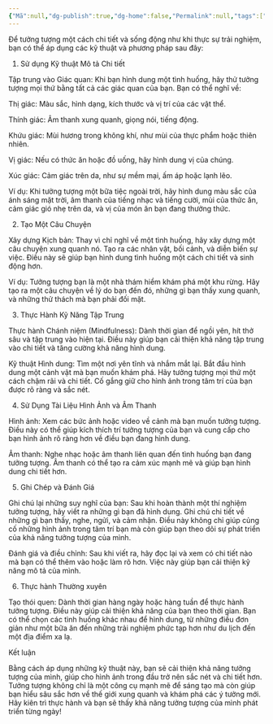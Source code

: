```yaml
---
{"Mã":null,"dg-publish":true,"dg-home":false,"Permalink":null,"tags":["daily"],"Date":"2024-10-07","permalink":"/daily/tmp/thi-nghiem-tu-duy-einstein/","dgPassFrontmatter":true,"noteIcon":"","updated":"2025-01-14T22:28:01.827+07:00"}
---
```


Để tưởng tượng một cách chi tiết và sống động như khi thực sự trải nghiệm, bạn có thể áp dụng các kỹ thuật và phương pháp sau đây:

1. Sử dụng Kỹ thuật Mô tả Chi tiết

Tập trung vào Giác quan: Khi bạn hình dung một tình huống, hãy thử tưởng tượng mọi thứ bằng tất cả các giác quan của bạn. Bạn có thể nghĩ về:

Thị giác: Màu sắc, hình dạng, kích thước và vị trí của các vật thể.

Thính giác: Âm thanh xung quanh, giọng nói, tiếng động.

Khứu giác: Mùi hương trong không khí, như mùi của thực phẩm hoặc thiên nhiên.

Vị giác: Nếu có thức ăn hoặc đồ uống, hãy hình dung vị của chúng.

Xúc giác: Cảm giác trên da, như sự mềm mại, ấm áp hoặc lạnh lẽo.


Ví dụ: Khi tưởng tượng một bữa tiệc ngoài trời, hãy hình dung màu sắc của ánh sáng mặt trời, âm thanh của tiếng nhạc và tiếng cười, mùi của thức ăn, cảm giác gió nhẹ trên da, và vị của món ăn bạn đang thưởng thức.


2. Tạo Một Câu Chuyện

Xây dựng Kịch bản: Thay vì chỉ nghĩ về một tình huống, hãy xây dựng một câu chuyện xung quanh nó. Tạo ra các nhân vật, bối cảnh, và diễn biến sự việc. Điều này sẽ giúp bạn hình dung tình huống một cách chi tiết và sinh động hơn.

Ví dụ: Tưởng tượng bạn là một nhà thám hiểm khám phá một khu rừng. Hãy tạo ra một câu chuyện về lý do bạn đến đó, những gì bạn thấy xung quanh, và những thử thách mà bạn phải đối mặt.


3. Thực Hành Kỹ Năng Tập Trung

Thực hành Chánh niệm (Mindfulness): Dành thời gian để ngồi yên, hít thở sâu và tập trung vào hiện tại. Điều này giúp bạn cải thiện khả năng tập trung vào chi tiết và tăng cường khả năng hình dung.

Kỹ thuật Hình dung: Tìm một nơi yên tĩnh và nhắm mắt lại. Bắt đầu hình dung một cảnh vật mà bạn muốn khám phá. Hãy tưởng tượng mọi thứ một cách chậm rãi và chi tiết. Cố gắng giữ cho hình ảnh trong tâm trí của bạn được rõ ràng và sắc nét.


4. Sử Dụng Tài Liệu Hình Ảnh và Âm Thanh

Hình ảnh: Xem các bức ảnh hoặc video về cảnh mà bạn muốn tưởng tượng. Điều này có thể giúp kích thích trí tưởng tượng của bạn và cung cấp cho bạn hình ảnh rõ ràng hơn về điều bạn đang hình dung.

Âm thanh: Nghe nhạc hoặc âm thanh liên quan đến tình huống bạn đang tưởng tượng. Âm thanh có thể tạo ra cảm xúc mạnh mẽ và giúp bạn hình dung chi tiết hơn.


5. Ghi Chép và Đánh Giá

Ghi chú lại những suy nghĩ của bạn: Sau khi hoàn thành một thí nghiệm tưởng tượng, hãy viết ra những gì bạn đã hình dung. Ghi chú chi tiết về những gì bạn thấy, nghe, ngửi, và cảm nhận. Điều này không chỉ giúp củng cố những hình ảnh trong tâm trí bạn mà còn giúp bạn theo dõi sự phát triển của khả năng tưởng tượng của mình.

Đánh giá và điều chỉnh: Sau khi viết ra, hãy đọc lại và xem có chi tiết nào mà bạn có thể thêm vào hoặc làm rõ hơn. Việc này giúp bạn cải thiện kỹ năng mô tả của mình.


6. Thực hành Thường xuyên

Tạo thói quen: Dành thời gian hàng ngày hoặc hàng tuần để thực hành tưởng tượng. Điều này giúp cải thiện khả năng của bạn theo thời gian. Bạn có thể chọn các tình huống khác nhau để hình dung, từ những điều đơn giản như một bữa ăn đến những trải nghiệm phức tạp hơn như du lịch đến một địa điểm xa lạ.


Kết luận

Bằng cách áp dụng những kỹ thuật này, bạn sẽ cải thiện khả năng tưởng tượng của mình, giúp cho hình ảnh trong đầu trở nên sắc nét và chi tiết hơn. Tưởng tượng không chỉ là một công cụ mạnh mẽ để sáng tạo mà còn giúp bạn hiểu sâu sắc hơn về thế giới xung quanh và khám phá các ý tưởng mới. Hãy kiên trì thực hành và bạn sẽ thấy khả năng tưởng tượng của mình phát triển từng ngày!

